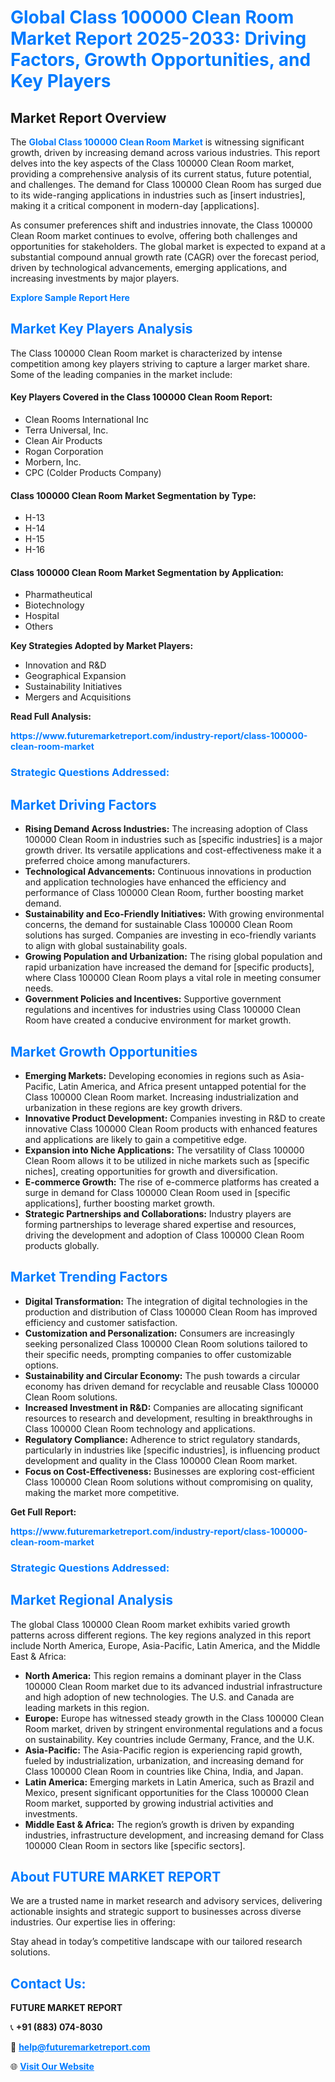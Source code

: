 <h1 style="color: #007BFF;">Global Class 100000 Clean Room Market Report 2025-2033: Driving Factors, Growth Opportunities, and Key Players</h1>

<section id="overview">
<h2>Market Report Overview</h2>
<p>The <a href="https://www.futuremarketreport.com/industry-report/class-100000-clean-room-market" style="color: #007BFF; text-decoration: none;"><strong>Global Class 100000 Clean Room Market</strong></a> is witnessing significant growth, driven by increasing demand across various industries. This report delves into the key aspects of the Class 100000 Clean Room market, providing a comprehensive analysis of its current status, future potential, and challenges. The demand for Class 100000 Clean Room has surged due to its wide-ranging applications in industries such as [insert industries], making it a critical component in modern-day [applications].</p>
<p>As consumer preferences shift and industries innovate, the Class 100000 Clean Room market continues to evolve, offering both challenges and opportunities for stakeholders. The global market is expected to expand at a substantial compound annual growth rate (CAGR) over the forecast period, driven by technological advancements, emerging applications, and increasing investments by major players.</p>
</section>

<section id="overview">
<p><a href="https://www.futuremarketreport.com/request-sample/reportId=52866" style="color: #007BFF; text-decoration: none;"><strong>Explore Sample Report Here</strong></a></p>
</section>

<section id="key-players">
<h2 style="color: #007BFF;">Market Key Players Analysis</h2>
<p>The Class 100000 Clean Room market is characterized by intense competition among key players striving to capture a larger market share. Some of the leading companies in the market include:</p>
<h4>Key Players Covered in the Class 100000 Clean Room Report:</h4>
<ul><li>Clean Rooms International Inc</li><li>Terra Universal, Inc.</li><li>Clean Air Products</li><li>Rogan Corporation</li><li>Morbern, Inc.</li><li>CPC (Colder Products Company)</li></ul>
<h4>Class 100000 Clean Room Market Segmentation by Type:</h4>
<ul><li>H-13</li><li>H-14</li><li>H-15</li><li>H-16</li></ul>

<h4>Class 100000 Clean Room Market Segmentation by Application:</h4>
<ul><li>Pharmatheutical</li><li>Biotechnology</li><li>Hospital</li><li>Others</li></ul>
<p><strong>Key Strategies Adopted by Market Players:</strong></p>
<ul>
<li>Innovation and R&D</li>
<li>Geographical Expansion</li>
<li>Sustainability Initiatives</li>
<li>Mergers and Acquisitions</li>
</ul>
</section>

<section>
<p><strong>Read Full Analysis: </strong></p><a href="https://www.futuremarketreport.com/industry-report/class-100000-clean-room-market" style="color: #007BFF; text-decoration: none;"><strong>https://www.futuremarketreport.com/industry-report/class-100000-clean-room-market</strong></a>
<h3 style="color: #007BFF;">Strategic Questions Addressed:</h3>
</section>

<section id="driving-factors">
<h2 style="color: #007BFF;">Market Driving Factors</h2>
<ul>
<li><strong>Rising Demand Across Industries:</strong> The increasing adoption of Class 100000 Clean Room in industries such as [specific industries] is a major growth driver. Its versatile applications and cost-effectiveness make it a preferred choice among manufacturers.</li>
<li><strong>Technological Advancements:</strong> Continuous innovations in production and application technologies have enhanced the efficiency and performance of Class 100000 Clean Room, further boosting market demand.</li>
<li><strong>Sustainability and Eco-Friendly Initiatives:</strong> With growing environmental concerns, the demand for sustainable Class 100000 Clean Room solutions has surged. Companies are investing in eco-friendly variants to align with global sustainability goals.</li>
<li><strong>Growing Population and Urbanization:</strong> The rising global population and rapid urbanization have increased the demand for [specific products], where Class 100000 Clean Room plays a vital role in meeting consumer needs.</li>
<li><strong>Government Policies and Incentives:</strong> Supportive government regulations and incentives for industries using Class 100000 Clean Room have created a conducive environment for market growth.</li>
</ul>
</section>

<section id="growth-opportunities">
<h2 style="color: #007BFF;">Market Growth Opportunities</h2>
<ul>
<li><strong>Emerging Markets:</strong> Developing economies in regions such as Asia-Pacific, Latin America, and Africa present untapped potential for the Class 100000 Clean Room market. Increasing industrialization and urbanization in these regions are key growth drivers.</li>
<li><strong>Innovative Product Development:</strong> Companies investing in R&D to create innovative Class 100000 Clean Room products with enhanced features and applications are likely to gain a competitive edge.</li>
<li><strong>Expansion into Niche Applications:</strong> The versatility of Class 100000 Clean Room allows it to be utilized in niche markets such as [specific niches], creating opportunities for growth and diversification.</li>
<li><strong>E-commerce Growth:</strong> The rise of e-commerce platforms has created a surge in demand for Class 100000 Clean Room used in [specific applications], further boosting market growth.</li>
<li><strong>Strategic Partnerships and Collaborations:</strong> Industry players are forming partnerships to leverage shared expertise and resources, driving the development and adoption of Class 100000 Clean Room products globally.</li>
</ul>
</section>

<section id="trending-factors">
<h2 style="color: #007BFF;">Market Trending Factors</h2>
<ul>
<li><strong>Digital Transformation:</strong> The integration of digital technologies in the production and distribution of Class 100000 Clean Room has improved efficiency and customer satisfaction.</li>
<li><strong>Customization and Personalization:</strong> Consumers are increasingly seeking personalized Class 100000 Clean Room solutions tailored to their specific needs, prompting companies to offer customizable options.</li>
<li><strong>Sustainability and Circular Economy:</strong> The push towards a circular economy has driven demand for recyclable and reusable Class 100000 Clean Room solutions.</li>
<li><strong>Increased Investment in R&D:</strong> Companies are allocating significant resources to research and development, resulting in breakthroughs in Class 100000 Clean Room technology and applications.</li>
<li><strong>Regulatory Compliance:</strong> Adherence to strict regulatory standards, particularly in industries like [specific industries], is influencing product development and quality in the Class 100000 Clean Room market.</li>
<li><strong>Focus on Cost-Effectiveness:</strong> Businesses are exploring cost-efficient Class 100000 Clean Room solutions without compromising on quality, making the market more competitive.</li>
</ul>
</section>

<section>
<p><strong>Get Full Report: </strong></p><a href="https://www.futuremarketreport.com/industry-report/class-100000-clean-room-market" style="color: #007BFF; text-decoration: none;"><strong>https://www.futuremarketreport.com/industry-report/class-100000-clean-room-market</strong></a>
<h3 style="color: #007BFF;">Strategic Questions Addressed:</h3>
</section>


<section id="regional-analysis">
<h2 style="color: #007BFF;">Market Regional Analysis</h2>
<p>The global Class 100000 Clean Room market exhibits varied growth patterns across different regions. The key regions analyzed in this report include North America, Europe, Asia-Pacific, Latin America, and the Middle East & Africa:</p>
<ul>
<li><strong>North America:</strong> This region remains a dominant player in the Class 100000 Clean Room market due to its advanced industrial infrastructure and high adoption of new technologies. The U.S. and Canada are leading markets in this region.</li>
<li><strong>Europe:</strong> Europe has witnessed steady growth in the Class 100000 Clean Room market, driven by stringent environmental regulations and a focus on sustainability. Key countries include Germany, France, and the U.K.</li>
<li><strong>Asia-Pacific:</strong> The Asia-Pacific region is experiencing rapid growth, fueled by industrialization, urbanization, and increasing demand for Class 100000 Clean Room in countries like China, India, and Japan.</li>
<li><strong>Latin America:</strong> Emerging markets in Latin America, such as Brazil and Mexico, present significant opportunities for the Class 100000 Clean Room market, supported by growing industrial activities and investments.</li>
<li><strong>Middle East & Africa:</strong> The region’s growth is driven by expanding industries, infrastructure development, and increasing demand for Class 100000 Clean Room in sectors like [specific sectors].</li>
</ul>
</section>

<footer>
<h2 style="color: #007BFF;">About FUTURE MARKET REPORT</h2>
<p>We are a trusted name in market research and advisory services, delivering actionable insights and strategic support to businesses across diverse industries. Our expertise lies in offering:</p>

<p>Stay ahead in today’s competitive landscape with our tailored research solutions.</p>

<h2 style="color: #007BFF;">Contact Us:</h2>
<p><strong>FUTURE MARKET REPORT</strong></p>
<p>📞 <strong>+91 (883) 074-8030</strong></p>
<p>📧 <strong><a href="mailto:help@futuremarketreport.com" style="color: #007BFF;">help@futuremarketreport.com</a></strong></p>
<p>🌐 <strong><a href="https://www.futuremarketreport.com/" style="color: #007BFF;">Visit Our Website</a></strong></p>
</footer>
